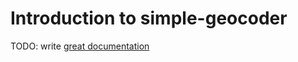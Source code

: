 # Introduction to simple-geocoder

TODO: write [great documentation](http://jacobian.org/writing/great-documentation/what-to-write/)
